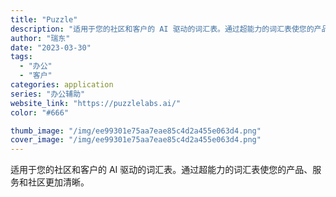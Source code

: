 ```yaml
---
title: "Puzzle"
description: "适用于您的社区和客户的 AI 驱动的词汇表。通过超能力的词汇表使您的产品、服务和社区更加清晰。"
author: "瑞东"
date: "2023-03-30"
tags:
  - "办公"
  - "客户"
categories: application
series: "办公辅助"
website_link: "https://puzzlelabs.ai/"
color: "#666"

thumb_image: "/img/ee99301e75aa7eae85c4d2a455e063d4.png"
cover_image: "/img/ee99301e75aa7eae85c4d2a455e063d4.png"
---
```


适用于您的社区和客户的 AI 驱动的词汇表。通过超能力的词汇表使您的产品、服务和社区更加清晰。